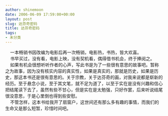 ```yaml
---
author: shinemoon
date: 2006-06-09 17:59:00+00:00
layout: post
slug: 达芬奇密码
title: 达芬奇密码
tags:
- 未分类
---
```


    一本畅销书因改编为电影后再一次畅销，电影热，书热，皆大欢喜。  
    书早买过，没有看，电影上映，没有契机看，偶得借书机会，终于捧阅之。  
    如果有机会很想听听作者的心声，写此书是为了一些很有意思的故事吧。暂称之为故事，因为没有核实内容的真实性，如果是真实的，那就是历史，如果是历史，那这本书还是很有意思的。关于宗教，关于达芬奇的画，对我来说都是崭新的经历。至于悬念小说，至于其文笔，就不足为道了，以至于实在是没有兴趣和信心把结尾读下去了，虽然有些不甘心，但是实在是太勉强，只好作罢，后来听说结尾很没意思，于是心里倒也得到些安慰。  
    不管怎样，这本书给我开了扇窗户，这世间还有那么多有趣的事情，而我们的生命又是那么短暂，珍惜时间吧。  

